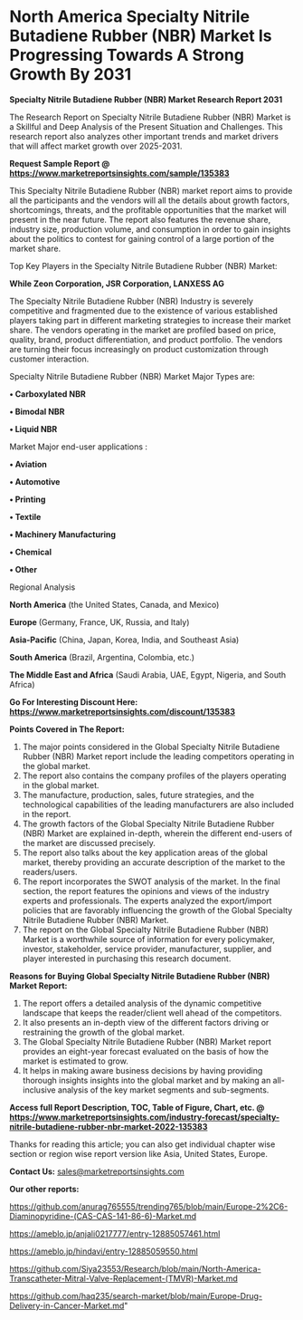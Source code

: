 # North America Specialty Nitrile Butadiene Rubber (NBR) Market Is Progressing Towards A Strong Growth By 2031

<strong>Specialty Nitrile Butadiene Rubber (NBR) Market Research Report 2031</strong>

The Research Report on Specialty Nitrile Butadiene Rubber (NBR) Market is a Skillful and Deep Analysis of the Present Situation and Challenges. This research report also analyzes other important trends and market drivers that will affect market growth over 2025-2031.

<strong>Request Sample Report @ <a href=https://www.marketreportsinsights.com/sample/135383>https://www.marketreportsinsights.com/sample/135383</a></strong>

This Specialty Nitrile Butadiene Rubber (NBR) market report aims to provide all the participants and the vendors will all the details about growth factors, shortcomings, threats, and the profitable opportunities that the market will present in the near future. The report also features the revenue share, industry size, production volume, and consumption in order to gain insights about the politics to contest for gaining control of a large portion of the market share.

Top Key Players in the Specialty Nitrile Butadiene Rubber (NBR) Market:

<strong>While Zeon Corporation, JSR Corporation, LANXESS AG</strong>

The Specialty Nitrile Butadiene Rubber (NBR) Industry is severely competitive and fragmented due to the existence of various established players taking part in different marketing strategies to increase their market share. The vendors operating in the market are profiled based on price, quality, brand, product differentiation, and product portfolio. The vendors are turning their focus increasingly on product customization through customer interaction.

Specialty Nitrile Butadiene Rubber (NBR) Market Major Types are:

<strong>• Carboxylated NBR

• Bimodal NBR

• Liquid NBR</strong>

Market Major end-user applications :

<strong>• Aviation

• Automotive

• Printing

• Textile

• Machinery Manufacturing

• Chemical

• Other</strong>

Regional Analysis

</u><strong><b>North America</b></strong> (the United States, Canada, and Mexico)

<strong><b>Europe </b></strong>(Germany, France, UK, Russia, and Italy)

<strong><b>Asia-Pacific</b></strong> (China, Japan, Korea, India, and Southeast Asia)

<strong><b>South America</b></strong> (Brazil, Argentina, Colombia, etc.)

<strong><b>The Middle East and Africa</b></strong> (Saudi Arabia, UAE, Egypt, Nigeria, and South Africa)

<strong>Go For Interesting Discount Here: <a href=https://www.marketreportsinsights.com/discount/135383>https://www.marketreportsinsights.com/discount/135383</a></strong>

<strong>Points Covered in The Report:</strong>
<ol>
  <li>The major points considered in the Global Specialty Nitrile Butadiene Rubber (NBR) Market report include the leading competitors operating in the global market.</li>
  <li>The report also contains the company profiles of the players operating in the global market.</li>
  <li>The manufacture, production, sales, future strategies, and the technological capabilities of the leading manufacturers are also included in the report.</li>
  <li>The growth factors of the Global Specialty Nitrile Butadiene Rubber (NBR) Market are explained in-depth, wherein the different end-users of the market are discussed precisely.</li>
  <li>The report also talks about the key application areas of the global market, thereby providing an accurate description of the market to the readers/users.</li>
  <li>The report incorporates the SWOT analysis of the market. In the final section, the report features the opinions and views of the industry experts and professionals. The experts analyzed the export/import policies that are favorably influencing the growth of the Global Specialty Nitrile Butadiene Rubber (NBR) Market.</li>
  <li>The report on the Global Specialty Nitrile Butadiene Rubber (NBR) Market is a worthwhile source of information for every policymaker, investor, stakeholder, service provider, manufacturer, supplier, and player interested in purchasing this research document.</li>
</ol>
<strong>Reasons for Buying Global Specialty Nitrile Butadiene Rubber (NBR) Market Report:</strong>

<ol>
  <li>The report offers a detailed analysis of the dynamic competitive landscape that keeps the reader/client well ahead of the competitors.</li>
  <li>It also presents an in-depth view of the different factors driving or restraining the growth of the global market.</li>
  <li>The Global Specialty Nitrile Butadiene Rubber (NBR) Market report provides an eight-year forecast evaluated on the basis of how the market is estimated to grow.</li>
  <li>It helps in making aware business decisions by having providing thorough insights insights into the global market and by making an all-inclusive analysis of the key market segments and sub-segments.</li>
</ol>
<strong>Access full Report Description, TOC, Table of Figure, Chart, etc. @ <a href=https://www.marketreportsinsights.com/industry-forecast/specialty-nitrile-butadiene-rubber-nbr-market-2022-135383>https://www.marketreportsinsights.com/industry-forecast/specialty-nitrile-butadiene-rubber-nbr-market-2022-135383</a></strong>


Thanks for reading this article; you can also get individual chapter wise section or region wise report version like Asia, United States, Europe.

<strong>Contact Us:</strong>
sales@marketreportsinsights.com

<strong>Our other reports:</strong>

<a href=https://github.com/anurag765555/trending765/blob/main/Europe-2%2C6-Diaminopyridine-(CAS-CAS-141-86-6)-Market.md>https://github.com/anurag765555/trending765/blob/main/Europe-2%2C6-Diaminopyridine-(CAS-CAS-141-86-6)-Market.md</a>

<a href=https://ameblo.jp/anjali0217777/entry-12885057461.html>https://ameblo.jp/anjali0217777/entry-12885057461.html</a>

<a href=https://ameblo.jp/hindavi/entry-12885059550.html>https://ameblo.jp/hindavi/entry-12885059550.html</a>

<a href=https://github.com/Siya23553/Research/blob/main/North-America-Transcatheter-Mitral-Valve-Replacement-(TMVR)-Market.md>https://github.com/Siya23553/Research/blob/main/North-America-Transcatheter-Mitral-Valve-Replacement-(TMVR)-Market.md</a>

<a href=https://github.com/haq235/search-market/blob/main/Europe-Drug-Delivery-in-Cancer-Market.md>https://github.com/haq235/search-market/blob/main/Europe-Drug-Delivery-in-Cancer-Market.md</a>"
